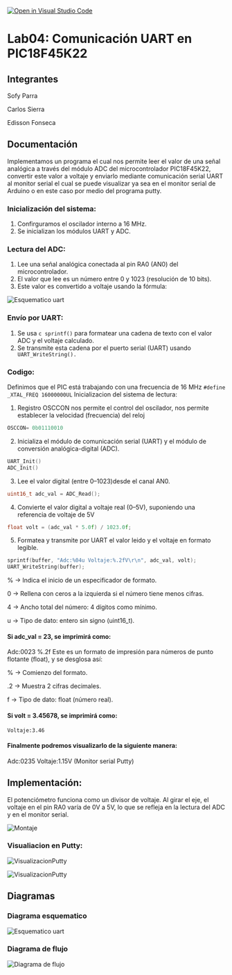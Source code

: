 [![Open in Visual Studio Code](https://classroom.github.com/assets/open-in-vscode-2e0aaae1b6195c2367325f4f02e2d04e9abb55f0b24a779b69b11b9e10269abc.svg)](https://classroom.github.com/online_ide?assignment_repo_id=19508560&assignment_repo_type=AssignmentRepo)
# Lab04: Comunicación UART en PIC18F45K22

## Integrantes

Sofy Parra

Carlos Sierra

Edisson Fonseca

## Documentación
Implementamos  un programa el cual nos permite leer el valor de una señal analógica a través del módulo ADC del microcontrolador PIC18F45K22, convertir este valor a voltaje y enviarlo mediante comunicación serial UART al monitor serial el cual se puede visualizar ya sea en el monitor serial de Arduino o en este caso por medio del programa putty. 

### Inicialización del sistema:
1. Confirguramos el  oscilador interno a 16 MHz.
2. Se inicializan los módulos UART y ADC.
### Lectura del ADC:
1. Lee una señal analógica conectada al pin RA0 (AN0) del microcontrolador.
2. El valor que lee  es un número entre 0 y 1023 (resolución de 10 bits).
3. Este valor es convertido a voltaje usando la fórmula:

![Esquematico uart](https://github.com/ECCI-microprocesadores/lab04-uart-g2-e1/blob/b0cf529045f8000e33a2f0713ee7b01376f31af2/imagenes/formula.png)

### Envío por UART:
1. Se usa ```c sprintf()``` para formatear una cadena de texto con el valor ADC y el voltaje calculado.
2. Se transmite esta cadena por el puerto serial (UART) usando ``` UART_WriteString().```
### Codigo:
 Definimos que el  PIC está trabajando con una frecuencia de 16 MHz
 ```#define _XTAL_FREQ 16000000UL``` 
 Inicializacion del sistema de lectura:
1. Registro OSCCON nos permite el control del oscilador, nos permite establecer la velocidad (frecuencia) del reloj
```c 
OSCCON= 0b01110010
```
2. Inicializa el módulo de comunicación serial (UART) y el módulo de conversión analógica-digital (ADC).
```c 
UART_Init()
ADC_Init()
```
3. Lee el valor digital (entre 0–1023)desde el canal AN0.
```c 
uint16_t adc_val = ADC_Read();
```
4. Convierte el valor digital a voltaje real (0–5V), suponiendo una referencia de voltaje de 5V
```c 
float volt = (adc_val * 5.0f) / 1023.0f;
```
5. Formatea y transmite por UART el valor leido y el voltaje en formato legible.
```c 
sprintf(buffer, "Adc:%04u Voltaje:%.2fV\r\n", adc_val, volt);
UART_WriteString(buffer);
```
% → Indica el inicio de un especificador de formato.

0 → Rellena con ceros a la izquierda si el número tiene menos cifras.

4 → Ancho total del número: 4 dígitos como mínimo.

u → Tipo de dato: entero sin signo (uint16_t).

#### Si adc_val = 23, se imprimirá como:
Adc:0023
%.2f
Este es un formato de impresión para números de punto flotante (float), y se desglosa así:

% → Comienzo del formato.

.2 → Muestra 2 cifras decimales.

f → Tipo de dato: float (número real).

#### Si volt = 3.45678, se imprimirá como:
    Voltaje:3.46
#### Finalmente podremos visualizarlo de la siguiente manera: 
Adc:0235 Voltaje:1.15V  (Monitor serial Putty)


## Implementación: 
El potenciómetro funciona como un divisor de voltaje. Al girar el eje, el voltaje en el pin RA0 varía de 0V a 5V, lo que se refleja en la lectura del ADC y en el monitor serial.

![Montaje](https://github.com/ECCI-microprocesadores/lab04-uart-g2-e1/blob/e5e83744b1f735c9da46457d89507e6abeb4b129/imagenes/ImplementacionUART.png)

### Visualiacion en Putty:
![VisualizacionPutty](https://github.com/ECCI-microprocesadores/lab04-uart-g2-e1/blob/7ad270ec55b76cc3f9ace54f70b7ac90650bdebd/imagenes/adc%20y%20voltaje.png)

![VisualizacionPutty](https://github.com/ECCI-microprocesadores/lab04-uart-g2-e1/blob/24570b5aa54acf4a9c813165724c758643f7b0a3/imagenes/adcc.png)

## Diagramas

### Diagrama esquematico

![Esquematico uart](https://github.com/ECCI-microprocesadores/lab04-uart-g2-e1/blob/b590df00dbe48c9765f13c197b50395f50089645/imagenes/UART.png)

### Diagrama de flujo
![Diagrama de flujo](https://github.com/ECCI-microprocesadores/lab04-uart-g2-e1/blob/7ad270ec55b76cc3f9ace54f70b7ac90650bdebd/imagenes/flujoUART.png)





